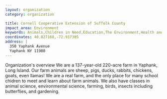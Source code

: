 ```yaml
---
layout: organization
category: organization

title: Cornell Cooperative Extension of Suffolk County
impact_area: Environment
keywords: Animals,Children in Need,Education,The Environment,Health and Wellness
coordinates: 40.827168,-72.917305
address: |
  350 Yaphank Avenue
  Yaphank NY 11980
---
```

Organization's overview
We are a 137-year-old 220-acre farm in Yaphank, Long Island. Our farm animals are sheep, pigs, ducks, rabbits, chickens, goats, even llamas!  We are a real farm, and the only place for many school chidren to meet and learn about farm animals.  We also have classes in animal science, environmental science, farming, birds, insects including butterflies, and gardening.